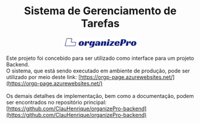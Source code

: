 <h1 align="center">Sistema de Gerenciamento de Tarefas</h1>
<p align="center">
  <img src="https://github.com/ClauHenrique/organizePro-frontend/blob/main/public/logo.png" alt="Logo" width="200">
</p>

Este projeto foi concebido para ser utilizado como interface para um projeto Backend.  
O sistema, que está sendo executado em ambiente de produção, pode ser utilizado por meio deste link: [https://orgp-page.azurewebsites.net/](https://orgp-page.azurewebsites.net/)  <br><br>
Os demais detalhes de implementação, bem como a documentação, podem ser encontrados no repositório principal: [https://github.com/ClauHenrique/organizePro-backend](https://github.com/ClauHenrique/organizePro-backend)
